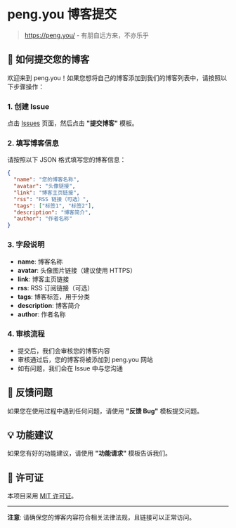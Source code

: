 # peng.you 博客提交

> https://peng.you/ - 有朋自远方来，不亦乐乎

## 📝 如何提交您的博客

欢迎来到 peng.you！如果您想将自己的博客添加到我们的博客列表中，请按照以下步骤操作：

### 1. 创建 Issue

点击 [Issues](https://github.com/showfom/peng.you/issues) 页面，然后点击 **"提交博客"** 模板。

### 2. 填写博客信息

请按照以下 JSON 格式填写您的博客信息：

```json
{
  "name": "您的博客名称",
  "avatar": "头像链接",
  "link": "博客主页链接",
  "rss": "RSS 链接（可选）",
  "tags": ["标签1", "标签2"],
  "description": "博客简介",
  "author": "作者名称"
}
```

### 3. 字段说明

- **name**: 博客名称
- **avatar**: 头像图片链接（建议使用 HTTPS）
- **link**: 博客主页链接
- **rss**: RSS 订阅链接（可选）
- **tags**: 博客标签，用于分类
- **description**: 博客简介
- **author**: 作者名称

### 4. 审核流程

- 提交后，我们会审核您的博客内容
- 审核通过后，您的博客将被添加到 peng.you 网站
- 如有问题，我们会在 Issue 中与您沟通

## 🐛 反馈问题

如果您在使用过程中遇到任何问题，请使用 **"反馈 Bug"** 模板提交问题。

## 💡 功能建议

如果您有好的功能建议，请使用 **"功能请求"** 模板告诉我们。

## 📄 许可证

本项目采用 [MIT 许可证](LICENSE)。

---

**注意**: 请确保您的博客内容符合相关法律法规，且链接可以正常访问。
